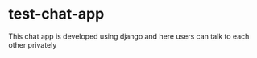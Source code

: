 # test-chat-app
This chat app is developed using django and here users can talk to each other privately
